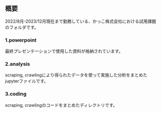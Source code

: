 ## 概要
2022/8月-2023/12月現在まで勤務している、かっこ株式会社における試用課題のフォルダです。

### 1.powerpoint
最終プレゼンテーションで使用した資料が格納されています。

### 2.analysis
scraping, crawlingにより得られたデータを使って実施した分析をまとめたjupyterファイルです。

### 3.coding
scraping, crawlingのコードをまとめたディレクトリです。
